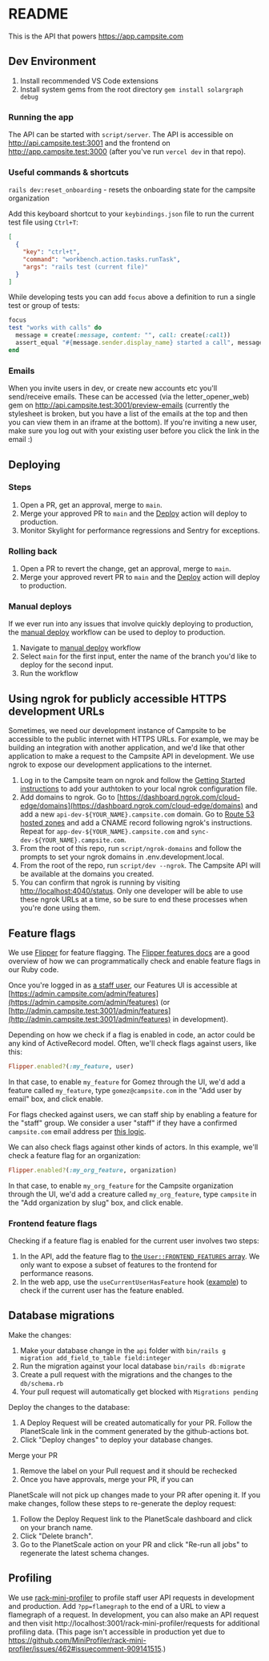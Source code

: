 # README

This is the API that powers https://app.campsite.com

## Dev Environment

1. Install recommended VS Code extensions
2. Install system gems from the root directory `gem install solargraph debug`

### Running the app

The API can be started with `script/server`. The API is accessible on http://api.campsite.test:3001 and the frontend on http://app.campsite.test:3000 (after you've run `vercel dev` in that repo).

### Useful commands & shortcuts

`rails dev:reset_onboarding` - resets the onboarding state for the campsite organization

Add this keyboard shortcut to your `keybindings.json` file to run the current test file using `Ctrl+T`:

```json
[
  {
    "key": "ctrl+t",
    "command": "workbench.action.tasks.runTask",
    "args": "rails test (current file)"
  }
]
```

While developing tests you can add `focus` above a definition to run a single test or group of tests:

```rb
focus
test "works with calls" do
  message = create(:message, content: "", call: create(:call))
  assert_equal "#{message.sender.display_name} started a call", message.preview_truncated
end
```

### Emails

When you invite users in dev, or create new accounts etc you'll send/receive emails. These can be accessed (via the letter_opener_web) gem on http://api.campsite.test:3001/preview-emails
(currently the stylesheet is broken, but you have a list of the emails at the top and then you can view them in an iframe at the bottom). If you're inviting a new user, make sure you log out with your existing user before you
click the link in the email :)

## Deploying

### Steps

1. Open a PR, get an approval, merge to `main`.
2. Merge your approved PR to `main` and the [Deploy](https://github.com/campsite/campsite-api/actions/workflows/deploy.yml) action will deploy to production.
3. Monitor Skylight for performance regressions and Sentry for exceptions.

### Rolling back

1. Open a PR to revert the change, get an approval, merge to `main`.
2. Merge your approved revert PR to `main` and the [Deploy](https://github.com/campsite/campsite-api/actions/workflows/deploy.yml) action will deploy to production.

### Manual deploys

If we ever run into any issues that involve quickly deploying to production, the [manual deploy](https://github.com/campsite/campsite-api/actions/workflows/deploy.yml) workflow can be used to deploy to production.

1. Navigate to [manual deploy](https://github.com/campsite/campsite-api/actions/workflows/production.yml) workflow
2. Select `main` for the first input, enter the name of the branch you'd like to deploy for the second input.
3. Run the workflow

## Using ngrok for publicly accessible HTTPS development URLs

Sometimes, we need our development instance of Campsite to be accessible to the public internet with HTTPS URLs. For example, we may be building an integration with another application, and we'd like that other application to make a request to the Campsite API in development. We use ngrok to expose our development applications to the internet.

1. Log in to the Campsite team on ngrok and follow the [Getting Started instructions](https://dashboard.ngrok.com/get-started/setup) to add your authtoken to your local ngrok configuration file.
2. Add domains to ngrok. Go to [https://dashboard.ngrok.com/cloud-edge/domains](https://dashboard.ngrok.com/cloud-edge/domains) and add a new `api-dev-${YOUR_NAME}.campsite.com` domain. Go to [Route 53 hosted zones](https://us-east-1.console.aws.amazon.com/route53/v2/hostedzones?region=us-east-1#ListRecordSets/Z0722829AYLFQUFAX444) and add a CNAME record following ngrok's instructions. Repeat for `app-dev-${YOUR_NAME}.campsite.com` and `sync-dev-${YOUR_NAME}.campsite.com`.
3. From the root of this repo, run `script/ngrok-domains` and follow the prompts to set your ngrok domains in .env.development.local.
4. From the root of the repo, run `script/dev --ngrok`. The Campsite API will be available at the domains you created.
5. You can confirm that ngrok is running by visiting [http://localhost:4040/status](http://localhost:4040/status). Only one developer will be able to use these ngrok URLs at a time, so be sure to end these processes when you're done using them.

## Feature flags

We use [Flipper](https://github.com/jnunemaker/flipper) for feature flagging. The [Flipper features docs](https://www.flippercloud.io/docs/features) are a good overview of how we can programmatically check and enable feature flags in our Ruby code.

Once you're logged in as [a staff user](https://github.com/campsite/campsite-api/blob/59f0ac37d16dd267a70f0b2e118d925d2e986a60/app/models/user.rb#L102-L104), our Features UI is accessible at [https://admin.campsite.com/admin/features](https://admin.campsite.com/admin/features) (or [http://admin.campsite.test:3001/admin/features](http://admin.campsite.test:3001/admin/features) in development).

Depending on how we check if a flag is enabled in code, an actor could be any kind of ActiveRecord model. Often, we'll check flags against users, like this:

```ruby
Flipper.enabled?(:my_feature, user)
```

In that case, to enable `my_feature` for Gomez through the UI, we'd add a feature called `my_feature`, type `gomez@campsite.com` in the "Add user by email" box, and click enable.

For flags checked against users, we can staff ship by enabling a feature for the "staff" group. We consider a user "staff" if they have a confirmed `campsite.com` email address per [this logic](https://github.com/campsite/campsite-api/blob/59f0ac37d16dd267a70f0b2e118d925d2e986a60/app/models/user.rb#L102-L104).

We can also check flags against other kinds of actors. In this example, we'll check a feature flag for an organization:

```ruby
Flipper.enabled?(:my_org_feature, organization)
```

In that case, to enable `my_org_feature` for the Campsite organization through the UI, we'd add a creature called `my_org_feature`, type `campsite` in the "Add organization by slug" box, and click enable.

### Frontend feature flags

Checking if a feature flag is enabled for the current user involves two steps:

1. In the API, add the feature flag to [the `User::FRONTEND_FEATURES` array](https://github.com/campsite/campsite-api/blob/59f0ac37d16dd267a70f0b2e118d925d2e986a60/app/models/user.rb#L15-L18). We only want to expose a subset of features to the frontend for performance reasons.
2. In the web app, use the `useCurrentUserHasFeature` hook ([example](https://github.com/campsite/campsite/blob/cf68347bb8ef3b09b0b45d70f0d14e471e040771/apps/web/components/OrgSettings/ConnectSlackButton.tsx#L13-L24)) to check if the current user has the feature enabled.

## Database migrations

Make the changes:

1. Make your database change in the `api` folder with `bin/rails g migration add_field_to_table field:integer`
2. Run the migration against your local database `bin/rails db:migrate`
3. Create a pull request with the migrations and the changes to the `db/schema.rb`
4. Your pull request will automatically get blocked with `Migrations pending`

Deploy the changes to the database:

1. A Deploy Request will be created automatically for your PR. Follow the PlanetScale link in the comment generated by the github-actions bot.
2. Click "Deploy changes" to deploy your database changes.

Merge your PR

1. Remove the label on your Pull request and it should be rechecked
2. Once you have approvals, merge your PR, if you can

PlanetScale will not pick up changes made to your PR after opening it. If you make changes, follow these steps to re-generate the deploy request:

1. Follow the Deploy Request link to the PlanetScale dashboard and click on your branch name.
2. Click "Delete branch".
3. Go to the PlanetScale action on your PR and click "Re-run all jobs" to regenerate the latest schema changes.

## Profiling

We use [rack-mini-profiler](https://github.com/MiniProfiler/rack-mini-profiler) to profile staff user API requests in development and production. Add `?pp=flamegraph` to the end of a URL to view a flamegraph of a request. In development, you can also make an API request and then visit http://localhost:3001/rack-mini-profiler/requests for additional profiling data. (This page isn't accessible in production yet due to https://github.com/MiniProfiler/rack-mini-profiler/issues/462#issuecomment-909141515.)
